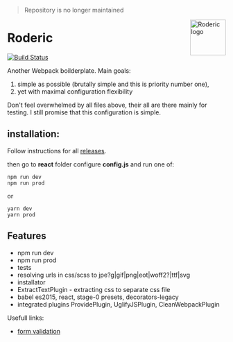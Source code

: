 
> Repository is no longer maintained

 
  
   
    
     
     

<a href="https://stopsopa.github.io/roderic-legacy">
    <img src="https://stopsopa.github.io/roderic-legacy/logo.svg" alt="Roderic logo"
         title="Roderic" align="right" width="82" height="82"/>
</a>

Roderic
======

[![Build Status](https://travis-ci.org/stopsopa/roderic-legacy.svg?branch=master)](https://travis-ci.org/stopsopa/roderic-legacy)

Another Webpack boilderplate. Main goals: 

1) simple as possible (brutally simple and this is priority number one), 
2) yet with maximal configuration flexibility

Don't feel overwhelmed by all files above, their all are there mainly for testing. I still promise that this configuration is simple.

installation:
-
 
 Follow instructions for all [releases](https://github.com/stopsopa/roderic-legacy/releases).
    
        
then go to **react** folder configure **config.js** and run one of:
    
    npm run dev
    npm run prod
    
or

    yarn dev
    yarn prod
    
Features
-
- npm run dev
- npm run prod
- tests
- resolving urls in css/scss to jpe?g|gif|png|eot|woff2?|ttf|svg
- installator
- ExtractTextPlugin - extracting css to separate css file
- babel es2015, react, stage-0 presets, decorators-legacy
- integrated plugins ProvidePlugin, UglifyJSPlugin, CleanWebpackPlugin

Usefull links:
  - [form validation](https://github.com/stopsopa/roderic-legacy/blob/form-validation/php/src/AppBundle/Controller/DefaultController.php)
